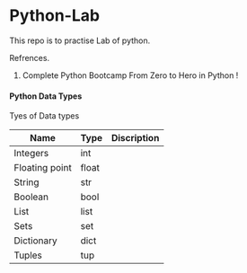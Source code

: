 # Python-Lab

This repo is to practise Lab of python.

Refrences.
1. Complete Python Bootcamp From Zero to Hero in Python !



#### Python Data Types
Tyes of Data types

| Name           | Type          |Discription   |
| -------------  | ------------- |------------- |
| Integers       | int           |              |
| Floating point | float         |              |
| String         | str           |              |
| Boolean        | bool          |              |
| List           | list          |              |
| Sets           | set           |              |
| Dictionary     | dict          |              |
| Tuples         | tup           |              |